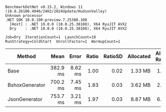 ```

BenchmarkDotNet v0.15.2, Windows 11 (10.0.26100.4946/24H2/2024Update/HudsonValley)
Unknown processor
.NET SDK 10.0.100-preview.7.25380.108
  [Host] : .NET 10.0.0 (10.0.25.38108), X64 RyuJIT AVX2
  Dry    : .NET 10.0.0 (10.0.25.38108), X64 RyuJIT AVX2

Job=Dry  IterationCount=1  LaunchCount=10  
RunStrategy=ColdStart  UnrollFactor=1  WarmupCount=1  

```
| Method         | Mean     | Error   | Ratio | RatioSD | Allocated | Alloc Ratio |
|--------------- |---------:|--------:|------:|--------:|----------:|------------:|
| Base           | 382.9 ms | 8.62 ms |  1.00 |    0.02 |   1.33 MB |        1.00 |
| BshoxGenerator | 700.2 ms | 7.45 ms |  1.83 |    0.03 |   3.62 MB |        2.72 |
| JsonGenerator  | 753.7 ms | 3.21 ms |  1.97 |    0.03 |   8.87 MB |        6.66 |

